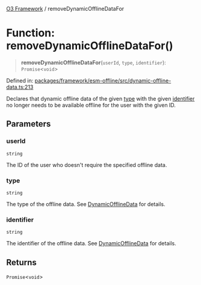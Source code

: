 [O3 Framework](../API.md) / removeDynamicOfflineDataFor

# Function: removeDynamicOfflineDataFor()

> **removeDynamicOfflineDataFor**(`userId`, `type`, `identifier`): `Promise`\<`void`\>

Defined in: [packages/framework/esm-offline/src/dynamic-offline-data.ts:213](https://github.com/openmrs/openmrs-esm-core/blob/18d2874f03a33a6ab8295af0e87ac97fdd150718/packages/framework/esm-offline/src/dynamic-offline-data.ts#L213)

Declares that dynamic offline data of the given [type](#removedynamicofflinedatafor) with the given [identifier](#removedynamicofflinedatafor)
no longer needs to be available offline for the user with the given ID.

## Parameters

### userId

`string`

The ID of the user who doesn't require the specified offline data.

### type

`string`

The type of the offline data. See [DynamicOfflineData](../interfaces/DynamicOfflineData.md) for details.

### identifier

`string`

The identifier of the offline data. See [DynamicOfflineData](../interfaces/DynamicOfflineData.md) for details.

## Returns

`Promise`\<`void`\>
